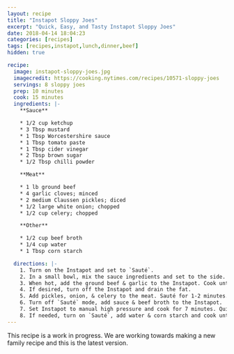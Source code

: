 ```yaml
---
layout: recipe
title: "Instapot Sloppy Joes"
excerpt: "Quick, Easy, and Tasty Instapot Sloppy Joes"
date: 2018-04-14 18:04:23
categories: [recipes]
tags: [recipes,instapot,lunch,dinner,beef]
hidden: true

recipe:
  image: instapot-sloppy-joes.jpg
  imagecredit: https://cooking.nytimes.com/recipes/10571-sloppy-joes
  servings: 8 sloppy joes
  prep: 10 minutes
  cook: 15 minutes
  ingredients: |-
    **Sauce**

    * 1/2 cup ketchup
    * 3 Tbsp mustard
    * 1 Tbsp Worcestershire sauce
    * 1 Tbsp tomato paste
    * 1 Tbsp cider vinegar
    * 2 Tbsp brown sugar
    * 1/2 Tbsp chilli powder

    **Meat**

    * 1 lb ground beef
    * 4 garlic cloves; minced
    * 2 medium Claussen pickles; diced
    * 1/2 large white onion; chopped
    * 1/2 cup celery; chopped

    **Other**

    * 1/2 cup beef broth
    * 1/4 cup water
    * 1 Tbsp corn starch

  directions: |-
    1. Turn on the Instapot and set to `Sauté`.
    2. In a small bowl, mix the sauce ingredients and set to the side.
    3. When hot, add the ground beef & garlic to the Instapot. Cook until the meat starts to brown.
    4. If desired, turn off the Instapot and drain the fat.
    5. Add pickles, onion, & celery to the meat. Sauté for 1-2 minutes.
    6. Turn off `Sauté` mode, add sauce & beef broth to the Instapot.
    7. Set Instapot to manual high pressure and cook for 7 minutes. Quick release the pressure when complete.
    8. If needed, turn on `Sauté`, add water & corn starch and cook until thick.
---
```


This recipe is a work in progress. We are working towards making a new family recipe and this is the latest version.
